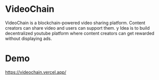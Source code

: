 # VideoChain

VideoChain is a blockchain-powered video sharing platform. Content creators can share video and users can support them. y Idea is to build decentralized youtube platform where content creators can get rewarded without displaying ads.


# Demo

https://videochain.vercel.app/
